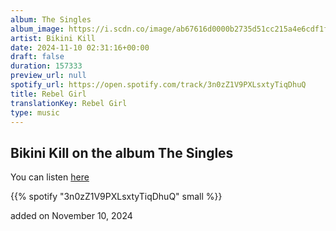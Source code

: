 ```yaml
---
album: The Singles
album_image: https://i.scdn.co/image/ab67616d0000b2735d51cc215a4e6cdf1f96e4da
artist: Bikini Kill
date: 2024-11-10 02:31:16+00:00
draft: false
duration: 157333
preview_url: null
spotify_url: https://open.spotify.com/track/3n0zZ1V9PXLsxtyTiqDhuQ
title: Rebel Girl
translationKey: Rebel Girl
type: music
---
```


## Bikini Kill on the album The Singles

You can listen [here](https://open.spotify.com/track/3n0zZ1V9PXLsxtyTiqDhuQ)

{{% spotify "3n0zZ1V9PXLsxtyTiqDhuQ" small %}}

added on November 10, 2024